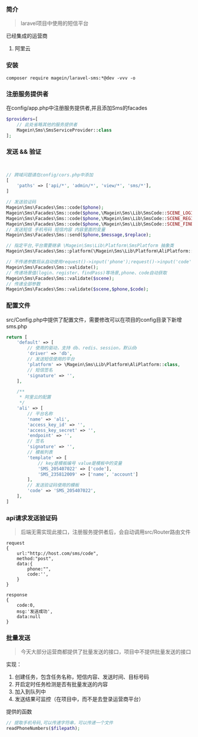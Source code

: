 ### 简介

> laravel项目中使用的短信平台

已经集成的运营商
1. 阿里云

### 安装

```angular2html
composer require magein/laravel-sms:*@dev -vvv -o
```

### 注册服务提供者

在config/app.php中注册服务提供者,并且添加Sms的facades

```php
$providers=[
    // 此处省略其他的服务提供者
    Magein\Sms\SmsServiceProvider::class
];
```

### 发送 && 验证

```php


// 跨域问题请在config/cors.php中添加
[
    'paths' => ['api/*', 'admin/*', 'view/*', 'sms/*'],
]

// 发送验证码
Magein\Sms\Facades\Sms::code($phone);
Magein\Sms\Facades\Sms::code($phone,\Magein\Sms\Lib\SmsCode::SCENE_LOGIN);
Magein\Sms\Facades\Sms::code($phone,\Magein\Sms\Lib\SmsCode::SCENE_REGISTER);
Magein\Sms\Facades\Sms::code($phone,\Magein\Sms\Lib\SmsCode::SCENE_FINDPASS);
// 发送短信 手机号码 短信内容 内容里面的变量
Magein\Sms\Facades\Sms::send($phone,$message,$replace);

// 指定平台,平台需要继承 \Magein\Sms\Lib\Platform\SmsPlatform 抽象类
Magein\Sms\Facades\Sms::platform(\Magein\Sms\Lib\Platform\AliPlatform::class)->send();

// 不传递参数将从自动使用request()->input('phone');request()->input('code')
Magein\Sms\Facades\Sms::validate();
// 传递场景值(login、register、findPass)等场景,phone、code自动获取
Magein\Sms\Facades\Sms::validate($scene);
// 传递全部参数
Magein\Sms\Facades\Sms::validate($scene,$phone,$code);

```

### 配置文件

src/Config.php中提供了配置文件，需要修改可以在项目的config目录下新增sms.php

```php
return [
    'default' => [
        // 使用的驱动，支持 db、redis、session，默认db
        'driver' => 'db',
        // 发送短信使用的平台
        'platform' => \Magein\Sms\Lib\Platform\AliPlatform::class,
        // 短信签名
        'signature' => '',
    ],

    /**
     * 阿里云的配置
     */
    'ali' => [
        // 平台名称
        'name' => 'ali',
        'access_key_id' => '',
        'access_key_secret' => '',
        'endpoint' => '',
        // 签名
        'signature' => '',
        // 模板列表
        'template' => [
            // key是模板编号 value是模板中的变量
            'SMS_205407022' => ['code'],
            'SMS_235812009' => ['name', 'account']
        ],
        // 发送验证码使用的模板
        'code' => 'SMS_205407022',
    ],
]
```

### api请求发送验证码

> 后端无需实现此接口，注册服务提供者后，会自动调用src/Router路由文件

```
request
{
    url:"http://host.com/sms/code",
    method:"post",
    data:{
        phone:"",
        code:'',
    }
}

response
{
    code:0,
    msg:'发送成功',
    data:null
}
```

### 批量发送

> 今天大部分运营商都提供了批量发送的接口，项目中不提供批量发送的接口

实现：

1. 创建任务，包含任务名称，短信内容、发送时间、目标号码
2. 开启定时任务检测是否有批量发送的内容
3. 加入到队列中
4. 发送结果可监控（在项目中，而不是去登录运营商平台）

提供的函数

```php
// 提取手机号码,可以传递字符串，可以传递一个文件
readPhoneNumbers($filepath);
```




